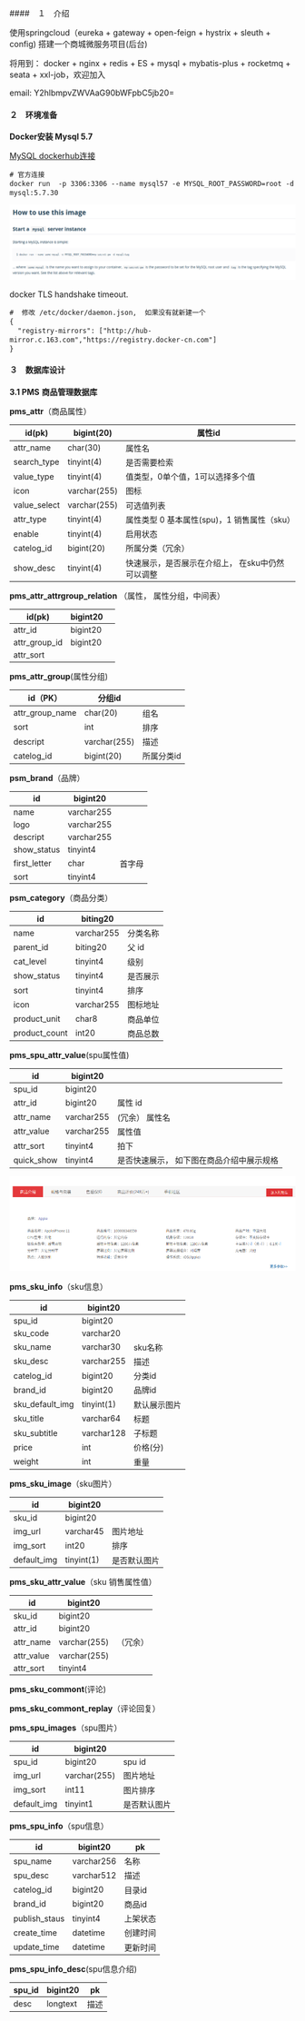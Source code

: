 ####　１　介绍

使用springcloud（eureka + gateway + open-feign + hystrix + sleuth + config) 搭建一个商城微服务项目(后台)

将用到： docker + nginx + redis + ES + mysql + mybatis-plus +  rocketmq + seata + xxl-job，欢迎加入 

email:  Y2hlbmpvZWVAaG90bWFpbC5jb20=

#### ２　环境准备

**Docker安装 Mysql 5.7**

[MySQL  dockerhub连接](https://hub.docker.com/_/mysql) 

```shell
# 官方连接
docker run  -p 3306:3306 --name mysql57 -e MYSQL_ROOT_PASSWORD=root -d mysql:5.7.30
```

![image-20200618231631212](./doc/pic/image-20200618231631212.png)



docker TLS handshake timeout.

```
#  修改 /etc/docker/daemon.json,  如果没有就新建一个
{
  "registry-mirrors": ["http://hub-mirror.c.163.com","https://registry.docker-cn.com"]
}
```



#### ３　数据库设计

**3.1 PMS** **商品管理数据库**

**pms_attr**（商品属性）

| id(pk)       | bigint(20)   | 属性id                                           |
| ------------ | ------------ | ------------------------------------------------ |
| attr_name    | char(30)     | 属性名                                           |
| search_type  | tinyint(4)   | 是否需要检索                                     |
| value_type   | tinyint(4)   | 值类型，0单个值，1可以选择多个值                 |
| icon         | varchar(255) | 图标                                             |
| value_select | varchar(255) | 可选值列表                                       |
| attr_type    | tinyint(4)   | 属性类型 0 基本属性(spu)，1 销售属性（sku）      |
| enable       | tinyint(4)   | 启用状态                                         |
| catelog_id   | bigint(20)   | 所属分类（冗余）                                 |
| show_desc    | tinyint(4)   | 快速展示，是否展示在介绍上， 在sku中仍然可以调整 |



**pms_attr_attrgroup_relation** （属性， 属性分组，中间表）

| id(pk)        | bigint20 |      |
| ------------- | -------- | ---- |
| attr_id       | bigint20 |      |
| attr_group_id | bigint20 |      |
| attr_sort     |          |      |



**pms_attr_group**(属性分组)

| id（PK）        | 分组id       |            |
| --------------- | ------------ | ---------- |
| attr_group_name | char(20)     | 组名       |
| sort            | int          | 排序       |
| descript        | varchar(255) | 描述       |
| catelog_id      | bigint(20)   | 所属分类id |



**psm_brand**（品牌）

| id           | bigint20   |        |
| ------------ | ---------- | ------ |
| name         | varchar255 |        |
| logo         | varchar255 |        |
| descript     | varchar255 |        |
| show_status  | tinyint4   |        |
| first_letter | char       | 首字母 |
| sort         | tinyint4   |        |



**psm_category**（商品分类）

| id            | biting20   |          |
| ------------- | ---------- | -------- |
| name          | varchar255 | 分类名称 |
| parent_id     | biting20   | 父 id    |
| cat_level     | tinyint4   | 级别     |
| show_status   | tinyint4   | 是否展示 |
| sort          | tinyint4   | 排序     |
| icon          | varchar255 | 图标地址 |
| product_unit  | char8      | 商品单位 |
| product_count | int20      | 商品总数 |



**pms_spu_attr_value**(spu属性值)

| id         | bigint20   |                                           |
| ---------- | ---------- | ----------------------------------------- |
| spu_id     | bigint20   |                                           |
| attr_id    | bigint20   | 属性 id                                   |
| attr_name  | varchar255 | (冗余） 属性名                            |
| attr_value | varchar255 | 属性值                                    |
| attr_sort  | tinyint4   | 拍下                                      |
| quick_show | tinyint4   | 是否快速展示， 如下图在商品介绍中展示规格 |

![image-20200626103106576](./doc/pic/image-20200626103106576.png)



**pms_sku_info**（sku信息）

| id              | bigint20   |              |
| --------------- | ---------- | ------------ |
| spu_id          | bigint20   |              |
| sku_code        | varchar20  |              |
| sku_name        | varchar30  | sku名称      |
| sku_desc        | varchar255 | 描述         |
| catelog_id      | bigint20   | 分类id       |
| brand_id        | bigint20   | 品牌id       |
| sku_default_img | tinyint(1) | 默认展示图片 |
| sku_title       | varchar64  | 标题         |
| sku_subtitle    | varchar128 | 子标题       |
| price           | int        | 价格(分)     |
| weight          | int        | 重量         |

**pms_sku_image**（sku图片）

| id          | bigint20   |              |
| ----------- | ---------- | ------------ |
| sku_id      | bigint20   |              |
| img_url     | varchar45  | 图片地址     |
| img_sort    | int20      | 排序         |
| default_img | tinyint(1) | 是否默认图片 |



**pms_sku_attr_value**（sku 销售属性值）

| id         | bigint20     |          |
| ---------- | ------------ | -------- |
| sku_id     | bigint20     |          |
| attr_id    | bigint20     |          |
| attr_name  | varchar(255) | （冗余） |
| attr_value | varchar(255) |          |
| attr_sort  | tinyint4     |          |



**pms_sku_commont**(评论)

**pms_sku_commont_replay**（评论回复）



**pms_spu_images**（spu图片）

| id          | bigint20     |              |
| ----------- | ------------ | ------------ |
| spu_id      | bigint20     | spu id       |
| img_url     | varchar(255) | 图片地址     |
| img_sort    | int11        | 图片排序     |
| default_img | tinyint1     | 是否默认图片 |

**pms_spu_info**（spu信息）

| id            | bigint20   | pk       |
| ------------- | ---------- | -------- |
| spu_name      | varchar256 | 名称     |
| spu_desc      | varchar512 | 描述     |
| catelog_id    | bigint20   | 目录id   |
| brand_id      | bigint20   | 商品id   |
| publish_staus | tinyint4   | 上架状态 |
| create_time   | datetime   | 创建时间 |
| update_time   | datetime   | 更新时间 |

**pms_spu_info_desc**(spu信息介绍)

| spu_id | bigint20 | pk   |
| ------ | -------- | ---- |
| desc   | longtext | 描述 |

